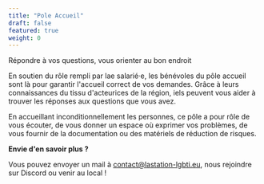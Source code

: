 ```yaml
---
title: "Pole Accueil"
draft: false
featured: true
weight: 0
---
```


Répondre à vos questions, vous orienter au bon endroit


En soutien du rôle rempli par lae salarié·e, les bénévoles du pôle accueil sont là pour garantir l'accueil correct de vos demandes. Grâce à leurs connaissances du tissu d'acteurices de la région, iels peuvent vous aider à trouver les réponses aux questions que vous avez.

En accueillant inconditionnellement les personnes, ce pôle a pour rôle de vous écouter, de vous donner un espace où exprimer vos problèmes, de vous fournir de la documentation ou des matériels de réduction de risques. 	

**Envie d'en savoir plus ?** 

Vous pouvez envoyer un mail à contact@lastation-lgbti.eu, nous rejoindre sur Discord ou venir au local !
